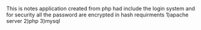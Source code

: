This is notes application created from php had include the login system and for security all the password are encrypted in hash 
requirments
1)apache server
2)php
3)mysql



